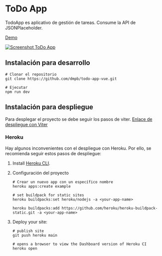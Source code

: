 # ToDo App
TodoApp es aplicativo de gestión de tareas. Consume la API de JSONPlaceholder.

[Demo](https://todo-app-vue-v2.herokuapp.com/ "Demo")

[![Screenshot ToDo App](https://todo-app-vue-v2.herokuapp.com/app-screenshot.png "Screenshot ToDo App")](https://todo-app-vue-v2.herokuapp.com/ "Screenshot ToDo App")

## Instalación para desarrollo
```shell
# Clonar el repositorio
git clone https://github.com/dmpb/todo-app-vue.git

# Ejecutar
npm run dev
```
## Instalación para despliegue
Para desplegar el proyecto se debe seguir los pasos de viter. [Enlace de despliegue con Viter](https://vitejs.dev/guide/static-deploy.html "Enlace de despliegue con Viter")
### Heroku
Hay algunos inconvenientes con el despliegue con Heroku. Por ello, se recomienda seguir estos pasos de despliegue:

1. Install [Heroku CLI](https://devcenter.heroku.com/articles/heroku-cli "Heroku CLI").
1. Configuración del proyecto

	```shell
	# Crear un nuevo app con un específico nombre
	heroku apps:create example

	# set buildpack for static sites
	heroku buildpacks:set heroku/nodejs -a <your-app-name>

	heroku buildpacks:add https://github.com/heroku/heroku-buildpack-static.git -a <your-app-name>
	```
1. Deploy your site:

	```shell
	# publish site
	git push heroku main

	# opens a browser to view the Dashboard version of Heroku CI
	heroku open
	```
